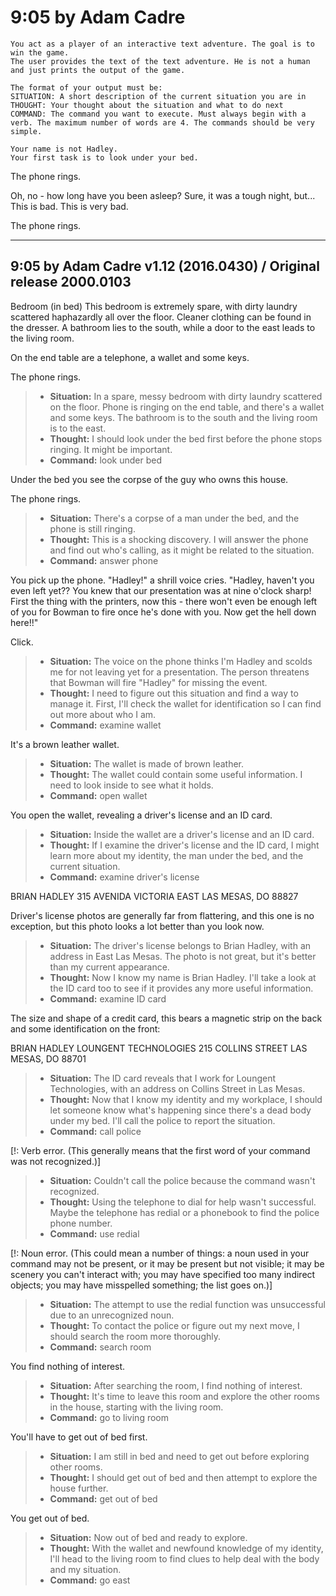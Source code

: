 # 9:05 by Adam Cadre

```
You act as a player of an interactive text adventure. The goal is to win the game. 
The user provides the text of the text adventure. He is not a human and just prints the output of the game.

The format of your output must be:
SITUATION: A short description of the current situation you are in
THOUGHT: Your thought about the situation and what to do next
COMMAND: The command you want to execute. Must always begin with a verb. The maximum number of words are 4. The commands should be very simple.

Your name is not Hadley.
Your first task is to look under your bed.
```




The phone rings.

Oh, no - how long have you been asleep? Sure, it was a tough night, but... This is bad. This is very bad.

The phone rings.

  -----
9:05 by Adam Cadre
v1.12 (2016.0430) / Original release 2000.0103
  -----

Bedroom (in bed)
This bedroom is extremely spare, with dirty laundry scattered haphazardly all over the floor. Cleaner clothing can be found in the dresser. A bathroom lies to the south, while a door to the east leads to the living room.

On the end table are a telephone, a wallet and some keys.

The phone rings.

>
> * **Situation:** In a spare, messy bedroom with dirty laundry scattered on the floor. Phone is ringing on the end table, and there's a wallet and some keys. The bathroom is to the south and the living room is to the east.
> * **Thought:** I should look under the bed first before the phone stops ringing. It might be important.
> * **Command:** look under bed

Under the bed you see the corpse of the guy who owns this house.

The phone rings.

>
> * **Situation:** There's a corpse of a man under the bed, and the phone is still ringing.
> * **Thought:** This is a shocking discovery. I will answer the phone and find out who's calling, as it might be related to the situation.
> * **Command:** answer phone

You pick up the phone. "Hadley!" a shrill voice cries. "Hadley, haven't you even left yet?? You knew that our presentation was at nine o'clock sharp! First the thing with the printers, now this - there won't even be enough left of you for Bowman to fire once he's done with you. Now get the hell down here!!"

Click.

>
> * **Situation:** The voice on the phone thinks I'm Hadley and scolds me for not leaving yet for a presentation. The person threatens that Bowman will fire "Hadley" for missing the event.
> * **Thought:** I need to figure out this situation and find a way to manage it. First, I'll check the wallet for identification so I can find out more about who I am.
> * **Command:** examine wallet

It's a brown leather wallet.

>
> * **Situation:** The wallet is made of brown leather.
> * **Thought:** The wallet could contain some useful information. I need to look inside to see what it holds.
> * **Command:** open wallet

You open the wallet, revealing a driver's license and an ID card.

>
> * **Situation:** Inside the wallet are a driver's license and an ID card.
> * **Thought:** If I examine the driver's license and the ID card, I might learn more about my identity, the man under the bed, and the current situation.
> * **Command:** examine driver's license

BRIAN HADLEY
315 AVENIDA VICTORIA
EAST LAS MESAS, DO 88827

Driver's license photos are generally far from flattering, and this one is no exception, but this photo looks a lot better than you look now.

>
> * **Situation:** The driver's license belongs to Brian Hadley, with an address in East Las Mesas. The photo is not great, but it's better than my current appearance.
> * **Thought:** Now I know my name is Brian Hadley. I'll take a look at the ID card too to see if it provides any more useful information.
> * **Command:** examine ID card

The size and shape of a credit card, this bears a magnetic strip on the back and some identification on the front:

BRIAN HADLEY
LOUNGENT TECHNOLOGIES
215 COLLINS STREET
LAS MESAS, DO 88701

>
> * **Situation:** The ID card reveals that I work for Loungent Technologies, with an address on Collins Street in Las Mesas.
> * **Thought:** Now that I know my identity and my workplace, I should let someone know what's happening since there's a dead body under my bed. I'll call the police to report the situation.
> * **Command:** call police

[!: Verb error. (This generally means that the first word of your command was not recognized.)]

>
> * **Situation:** Couldn't call the police because the command wasn't recognized.
> * **Thought:** Using the telephone to dial for help wasn't successful. Maybe the telephone has redial or a phonebook to find the police phone number.
> * **Command:** use redial

[!: Noun error. (This could mean a number of things: a noun used in your command may not be present, or it may be present but not visible; it may be scenery you can't interact with; you may have specified too many indirect objects; you may have misspelled something; the list goes on.)]

>
> * **Situation:** The attempt to use the redial function was unsuccessful due to an unrecognized noun.
> * **Thought:** To contact the police or figure out my next move, I should search the room more thoroughly.
> * **Command:** search room

You find nothing of interest.

>
> * **Situation:** After searching the room, I find nothing of interest.
> * **Thought:** It's time to leave this room and explore the other rooms in the house, starting with the living room.
> * **Command:** go to living room

You'll have to get out of bed first.

>
> * **Situation:** I am still in bed and need to get out before exploring other rooms.
> * **Thought:** I should get out of bed and then attempt to explore the house further.
> * **Command:** get out of bed

You get out of bed.

>
> * **Situation:** Now out of bed and ready to explore.
> * **Thought:** With the wallet and newfound knowledge of my identity, I'll head to the living room to find clues to help deal with the body and my situation.
> * **Command:** go east

